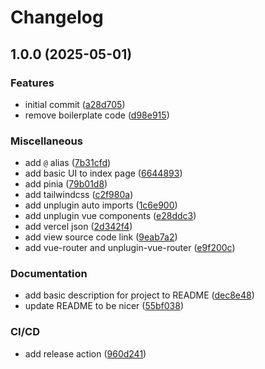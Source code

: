 # Changelog

## 1.0.0 (2025-05-01)


### Features

* initial commit ([a28d705](https://github.com/dev-murphy/v3lt/commit/a28d705e26de332b04c147a4bf294f562fab6c53))
* remove boilerplate code ([d98e915](https://github.com/dev-murphy/v3lt/commit/d98e91563350c358b6146f11dc2e0780d3baffee))


### Miscellaneous

* add `@` alias ([7b31cfd](https://github.com/dev-murphy/v3lt/commit/7b31cfd8095d0a3d440c9231fe83b2e34edf4e81))
* add basic UI to index page ([6644893](https://github.com/dev-murphy/v3lt/commit/66448934e3a4d8ce1cb23728fda77a55dd765a2a))
* add pinia ([79b01d8](https://github.com/dev-murphy/v3lt/commit/79b01d8f8b3dad752f90804e92eb8345b6c7d179))
* add tailwindcss ([c2f980a](https://github.com/dev-murphy/v3lt/commit/c2f980a6331420b097c157a83659e2b07084d0ce))
* add unplugin auto imports ([1c6e900](https://github.com/dev-murphy/v3lt/commit/1c6e900de9ea47e9c9bda66788419f2cc1fa1c3a))
* add unplugin vue components ([e28ddc3](https://github.com/dev-murphy/v3lt/commit/e28ddc3679bebf710bea3bfaf7930fe09e91d771))
* add vercel json ([2d342f4](https://github.com/dev-murphy/v3lt/commit/2d342f44b71cd52041537b018c89579ad6b3f5b6))
* add view source code link ([9eab7a2](https://github.com/dev-murphy/v3lt/commit/9eab7a2fc1d3161574a9a4e18625351d58d84f8f))
* add vue-router and unplugin-vue-router ([e9f200c](https://github.com/dev-murphy/v3lt/commit/e9f200c8f350df6e637e931bd3f57c63ce1d8145))


### Documentation

* add basic description for project to README ([dec8e48](https://github.com/dev-murphy/v3lt/commit/dec8e48f7060869ed6de533cae1f9a542c4312ff))
* update README to be nicer ([55bf038](https://github.com/dev-murphy/v3lt/commit/55bf0389bcaeada4d1b558b2e5256dffcbc527a7))


### CI/CD

* add release action ([960d241](https://github.com/dev-murphy/v3lt/commit/960d241fef3759758a7f94211d5742441322dc45))
